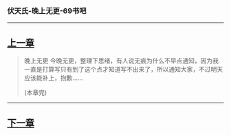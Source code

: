 ### 伏天氏-晚上无更-69书吧

--------
[上一章](./431edea7e88be7997e9395760ab9b68a.md)
--------


>
>
>
>晚上无更
>今晚无更，整理下思绪，有人说无痕为什么不早点通知，因为我一直是打算写只有到了这个点才知道写不出来了，所以通知大家，不过明天应该能补上，抱歉……
>
>(本章完)
>
>

--------
[下一章](./8c7769e878ce222cca617927e34deb38.md)
--------
